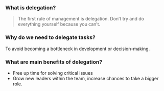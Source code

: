 ### What is delegation?
> The first rule of management is delegation. Don’t try and do everything yourself because you can’t.

### Why do we need to delegate tasks?
To avoid becoming a bottleneck in development or decision-making.

### What are main benefits of delegation?
* Free up time for solving critical issues
* Grow new leaders within the team, increase chances to take a bigger role.